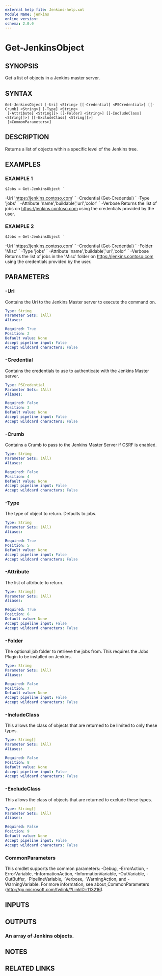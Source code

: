 ```yaml
---
external help file: Jenkins-help.xml
Module Name: jenkins
online version:
schema: 2.0.0
---
```


# Get-JenkinsObject

## SYNOPSIS
Get a list of objects in a Jenkins master server.

## SYNTAX

```
Get-JenkinsObject [-Uri] <String> [[-Credential] <PSCredential>] [[-Crumb] <String>] [-Type] <String>
 [-Attribute] <String[]> [[-Folder] <String>] [[-IncludeClass] <String[]>] [[-ExcludeClass] <String[]>]
 [<CommonParameters>]
```

## DESCRIPTION
Returns a list of objects within a specific level of the Jenkins tree.

## EXAMPLES

### EXAMPLE 1
```
$Jobs = Get-JenkinsObject `
```

-Uri 'https://jenkins.contoso.com' \`
    -Credential (Get-Credential) \`
    -Type 'jobs' \`
    -Attribute 'name','buildable','url','color' \`
    -Verbose
Returns the list of jobs on https://jenkins.contoso.com using the credentials provided by the user.

### EXAMPLE 2
```
$Jobs = Get-JenkinsObject `
```

-Uri 'https://jenkins.contoso.com' \`
    -Credential (Get-Credential) \`
    -Folder 'Misc' \`
    -Type 'jobs' \`
    -Attribute 'name','buildable','url','color' \`
    -Verbose
Returns the list of jobs in the 'Misc' folder on
https://jenkins.contoso.com using the credentials provided by the user.

## PARAMETERS

### -Uri
Contains the Uri to the Jenkins Master server to execute the command on.

```yaml
Type: String
Parameter Sets: (All)
Aliases:

Required: True
Position: 2
Default value: None
Accept pipeline input: False
Accept wildcard characters: False
```

### -Credential
Contains the credentials to use to authenticate with the Jenkins Master server.

```yaml
Type: PSCredential
Parameter Sets: (All)
Aliases:

Required: False
Position: 3
Default value: None
Accept pipeline input: False
Accept wildcard characters: False
```

### -Crumb
Contains a Crumb to pass to the Jenkins Master Server if CSRF is enabled.

```yaml
Type: String
Parameter Sets: (All)
Aliases:

Required: False
Position: 4
Default value: None
Accept pipeline input: False
Accept wildcard characters: False
```

### -Type
The type of object to return.
Defaults to jobs.

```yaml
Type: String
Parameter Sets: (All)
Aliases:

Required: True
Position: 5
Default value: None
Accept pipeline input: False
Accept wildcard characters: False
```

### -Attribute
The list of attribute to return.

```yaml
Type: String[]
Parameter Sets: (All)
Aliases:

Required: True
Position: 6
Default value: None
Accept pipeline input: False
Accept wildcard characters: False
```

### -Folder
The optional job folder to retrieve the jobs from.
This requires the Jobs Plugin to be installed on Jenkins.

```yaml
Type: String
Parameter Sets: (All)
Aliases:

Required: False
Position: 7
Default value: None
Accept pipeline input: False
Accept wildcard characters: False
```

### -IncludeClass
This allows the class of objects that are returned to be limited to only these types.

```yaml
Type: String[]
Parameter Sets: (All)
Aliases:

Required: False
Position: 8
Default value: None
Accept pipeline input: False
Accept wildcard characters: False
```

### -ExcludeClass
This allows the class of objects that are returned to exclude these types.

```yaml
Type: String[]
Parameter Sets: (All)
Aliases:

Required: False
Position: 9
Default value: None
Accept pipeline input: False
Accept wildcard characters: False
```

### CommonParameters
This cmdlet supports the common parameters: -Debug, -ErrorAction, -ErrorVariable, -InformationAction, -InformationVariable, -OutVariable, -OutBuffer, -PipelineVariable, -Verbose, -WarningAction, and -WarningVariable.
For more information, see about_CommonParameters (http://go.microsoft.com/fwlink/?LinkID=113216).

## INPUTS

## OUTPUTS

### An array of Jenkins objects.

## NOTES

## RELATED LINKS
